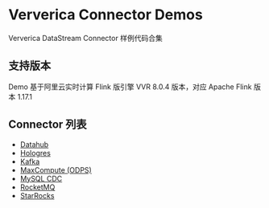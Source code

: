 # Ververica Connector Demos

Ververica DataStream Connector 样例代码合集

## 支持版本
Demo 基于阿里云实时计算 Flink 版引擎 VVR 8.0.4 版本，对应 Apache Flink 版本 1.17.1

## Connector 列表
- [Datahub](https://help.aliyun.com/zh/flink/developer-reference/datahub-connector#section-kqf-vre-chj)
- [Hologres](https://help.aliyun.com/zh/flink/developer-reference/hologres-connector#section-0is-6vc-9bu)
- [Kafka](https://help.aliyun.com/zh/flink/developer-reference/kafka-connector#section-cda-o0m-bgb)
- [MaxCompute (ODPS)](https://help.aliyun.com/zh/flink/developer-reference/maxcompute-connector#p-tbb-6lm-jts)
- [MySQL CDC](https://help.aliyun.com/zh/flink/developer-reference/mysql-connector#section-7ot-i9o-dpz)
- [RocketMQ](https://help.aliyun.com/zh/flink/developer-reference/apsaramq-for-rocketmq-connector#section-19l-n0z-vn8)
- [StarRocks](https://help.aliyun.com/zh/flink/developer-reference/starrocks-connector#section-crp-ubs-gkc)